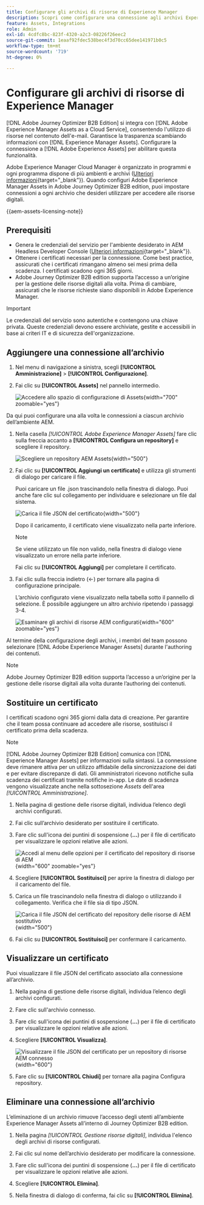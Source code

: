 ```yaml
---
title: Configurare gli archivi di risorse di Experience Manager
description: Scopri come configurare una connessione agli archivi Experience Manager Assets per l’utilizzo nell’authoring dei contenuti Journey Optimizer B2B edition.
feature: Assets, Integrations
role: Admin
exl-id: 4cdfc8bc-823f-4320-a2c3-08226f26eec2
source-git-commit: 1eaaf92fdec538bec4f3d70cc65dee141971b0c5
workflow-type: tm+mt
source-wordcount: '719'
ht-degree: 0%

---
```


# Configurare gli archivi di risorse di Experience Manager

[!DNL Adobe Journey Optimizer B2B Edition] si integra con [!DNL Adobe Experience Manager Assets as a Cloud Service], consentendo l&#39;utilizzo di risorse nel contenuto dell&#39;e-mail. Garantisce la trasparenza scambiando informazioni con [!DNL Experience Manager Assets]. Configurare la connessione a [!DNL Adobe Experience Assets] per abilitare questa funzionalità.

Adobe Experience Manager Cloud Manager è organizzato in programmi e ogni programma dispone di più ambienti e archivi ([Ulteriori informazioni](https://experienceleague.adobe.com/it/docs/experience-manager-cloud-service/content/implementing/using-cloud-manager/programs/program-types){target="_blank"}). Quando configuri Adobe Experience Manager Assets in Adobe Journey Optimizer B2B edition, puoi impostare connessioni a ogni archivio che desideri utilizzare per accedere alle risorse digitali.

{{aem-assets-licensing-note}}

## Prerequisiti

* Genera le credenziali del servizio per l&#39;ambiente desiderato in AEM Headless Developer Console ([Ulteriori informazioni](https://experienceleague.adobe.com/it/docs/experience-manager-learn/getting-started-with-aem-headless/authentication/service-credentials#generate-service-credentials){target="_blank"}).
* Ottenere i certificati necessari per la connessione. Come best practice, assicurati che i certificati rimangano almeno sei mesi prima della scadenza. I certificati scadono ogni 365 giorni.
* Adobe Journey Optimizer B2B edition supporta l’accesso a un’origine per la gestione delle risorse digitali alla volta. Prima di cambiare, assicurati che le risorse richieste siano disponibili in Adobe Experience Manager.

>[!IMPORTANT]
>
>Le credenziali del servizio sono autentiche e contengono una chiave privata. Queste credenziali devono essere archiviate, gestite e accessibili in base ai criteri IT e di sicurezza dell&#39;organizzazione.

## Aggiungere una connessione all’archivio

1. Nel menu di navigazione a sinistra, scegli **[!UICONTROL Amministrazione]** > **[!UICONTROL Configurazione]**.

1. Fai clic su **[!UICONTROL Assets]** nel pannello intermedio.

   ![Accedere allo spazio di configurazione di Assets](./assets/configuration-assets-aem.png){width="700" zoomable="yes"}

<!--   The default digital asset management option is configured as `Adobe Marketo Engage`.
-->
Da qui puoi configurare una alla volta le connessioni a ciascun archivio dell’ambiente AEM.

1. Nella casella _[!UICONTROL Adobe Experience Manager Assets]_ fare clic sulla freccia accanto a **[!UICONTROL Configura un repository]** e scegliere il repository.

   ![Scegliere un repository AEM Assets](./assets/configure-assets-aem-choose-respository.png){width="500"}

1. Fai clic su **[!UICONTROL Aggiungi un certificato]** e utilizza gli strumenti di dialogo per caricare il file.

   Puoi caricare un file .json trascinandolo nella finestra di dialogo. Puoi anche fare clic sul collegamento per individuare e selezionare un file dal sistema.

   ![Carica il file JSON del certificato](./assets/configuration-assets-aem-upload-cert.png){width="500"}

   Dopo il caricamento, il certificato viene visualizzato nella parte inferiore.

   >[!NOTE]
   >
   >Se viene utilizzato un file non valido, nella finestra di dialogo viene visualizzato un errore nella parte inferiore.

   Fai clic su **[!UICONTROL Aggiungi]** per completare il certificato.

1. Fai clic sulla freccia indietro (←) per tornare alla pagina di configurazione principale.

   L’archivio configurato viene visualizzato nella tabella sotto il pannello di selezione. È possibile aggiungere un altro archivio ripetendo i passaggi 3-4.

   ![Esaminare gli archivi di risorse AEM configurati](./assets/configuration-assets-aem-repositories.png){width="600" zoomable="yes"}

Al termine della configurazione degli archivi, i membri del team possono selezionare [!DNL Adobe Experience Manager Assets] durante l&#39;authoring dei contenuti.

>[!NOTE]
>
>Adobe Journey Optimizer B2B edition supporta l’accesso a un’origine per la gestione delle risorse digitali alla volta durante l’authoring dei contenuti. 

## Sostituire un certificato

I certificati scadono ogni 365 giorni dalla data di creazione. Per garantire che il team possa continuare ad accedere alle risorse, sostituisci il certificato prima della scadenza.

>[!NOTE]
>
>[!DNL Adobe Journey Optimizer B2B Edition] comunica con [!DNL Experience Manager Assets] per informazioni sulla sintassi. La connessione deve rimanere attiva per un utilizzo affidabile della sincronizzazione dei dati e per evitare discrepanze di dati. Gli amministratori ricevono notifiche sulla scadenza dei certificati tramite notifiche in-app. Le date di scadenza vengono visualizzate anche nella sottosezione _Assets_ dell&#39;area _[!UICONTROL Amministrazione]_.

1. Nella pagina di gestione delle risorse digitali, individua l’elenco degli archivi configurati.

1. Fai clic sull’archivio desiderato per sostituire il certificato.

1. Fare clic sull&#39;icona dei puntini di sospensione (**...**) per il file di certificato per visualizzare le opzioni relative alle azioni.

   ![Accedi al menu delle opzioni per il certificato del repository di risorse di AEM](./assets/configuration-assets-aem-repo-menu.png){width="600" zoomable="yes"}

1. Scegliere **[!UICONTROL Sostituisci]** per aprire la finestra di dialogo per il caricamento del file.

1. Carica un file trascinandolo nella finestra di dialogo o utilizzando il collegamento. Verifica che il file sia di tipo JSON.

   ![Carica il file JSON del certificato del repository delle risorse di AEM sostitutivo](./assets/configuration-assets-aem-upload-replacement-cert.png){width="500"}

1. Fai clic su **[!UICONTROL Sostituisci]** per confermare il caricamento.

## Visualizzare un certificato

Puoi visualizzare il file JSON del certificato associato alla connessione all’archivio.

1. Nella pagina di gestione delle risorse digitali, individua l’elenco degli archivi configurati.

1. Fare clic sull&#39;archivio connesso.

1. Fare clic sull&#39;icona dei puntini di sospensione (**...**) per il file di certificato per visualizzare le opzioni relative alle azioni.

1. Scegliere **[!UICONTROL Visualizza]**.

   ![Visualizzare il file JSON del certificato per un repository di risorse AEM connesso](./assets/configuration-assets-aem-view-cert.png){width="600"}

1. Fare clic su **[!UICONTROL Chiudi]** per tornare alla pagina Configura repository.

## Eliminare una connessione all’archivio

L’eliminazione di un archivio rimuove l’accesso degli utenti all’ambiente Experience Manager Assets all’interno di Journey Optimizer B2B edition.

1. Nella pagina _[!UICONTROL Gestione risorse digitali]_, individua l&#39;elenco degli archivi di risorse configurati.

1. Fai clic sul nome dell’archivio desiderato per modificare la connessione.

1. Fare clic sull&#39;icona dei puntini di sospensione (**...**) per il file di certificato per visualizzare le opzioni relative alle azioni.

1. Scegliere **[!UICONTROL Elimina]**.

1. Nella finestra di dialogo di conferma, fai clic su **[!UICONTROL Elimina]**.
<!--

## Switch back to Adobe Marketo Engage Assets

Select Adobe Marketo Engage digital asset management in the Assets section.

After the confirmation, the Adobe Marketo Engage assets library is available for users.
-->
